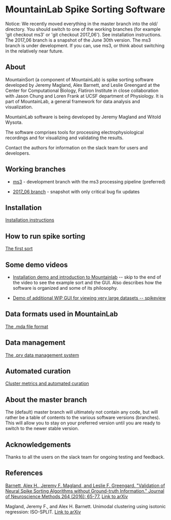 # MountainLab Spike Sorting Software

Notice: We recently moved everything in the master branch into the old/ directory. You should switch to one of the working branches (for example 'git checkout ms3' or 'git checkout 2017_06'). See installation instructions. The 2017_06 branch is a snapshot of the June 30th version. The ms3 branch is under development. If you can, use ms3, or think about switching in the relatively near future.

## About

MountainSort (a component of MountainLab) is spike sorting software developed by Jeremy Magland, Alex Barnett, and Leslie Greengard at the Center for Computational Biology, Flatiron Institute in close collaboration with Jason Chung and Loren Frank at UCSF department of Physiology. It is part of MountainLab, a general framework for data analysis and visualization.

MountainLab software is being developed by Jeremy Magland and Witold Wysota.

The software comprises tools for processing electrophysiological recordings and for visualizing and validating the results.

Contact the authors for information on the slack team for users and developers.

## Working branches

* [ms3](https://github.com/magland/mountainlab/tree/ms3) - development branch with the ms3 processing pipeline (preferred)

* [2017_06 branch](https://github.com/magland/mountainlab/tree/2017_06) - snapshot with only critical bug fix updates

## Installation

[Installation instructions](old/doc/installation.md)

## How to run spike sorting

[The first sort](old/doc/the_first_sort.md)

## Some demo videos

* [Installation demo and introduction to Mountainlab](https://www.youtube.com/watch?v=P-WqvIvmx84) -- skip to the end of the video to see the example sort and the GUI. Also describes how the software is organized and some of its philosophy.

* [Demo of additional WIP GUI for viewing very large datasets -- spikeview](https://www.youtube.com/watch?v=z1V1di8sQOI)

## Data formats used in MountainLab

[The .mda file format](old/doc/mda_format.md)

## Data management

[The .prv data management system](old/doc/prv_system.md)

## Automated curation

[Cluster metrics and automated curation](old/doc/metrics_automated_curation.md)

## About the master branch ##

The (default) master branch will ultimately not contain any code, but will rather be a table of contents to the various software versions (branches). This will allow you to stay on your preferred version until you are ready to switch to the newer stable version.

## Acknowledgements

Thanks to all the users on the slack team for ongoing testing and feedback.

## References

[Barnett, Alex H., Jeremy F. Magland, and Leslie F. Greengard. "Validation of Neural Spike Sorting Algorithms without Ground-truth Information." Journal of Neuroscience Methods 264 (2016): 65-77.](http://www.ncbi.nlm.nih.gov/pubmed/26930629) [Link to arXiv](http://arxiv.org/abs/1508.06936)

Magland, Jeremy F., and Alex H. Barnett. Unimodal clustering using isotonic regression: ISO-SPLIT. [Link to arXiv](http://arxiv.org/abs/1508.04841)

